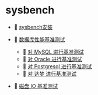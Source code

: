 # sysbench

* 📄 [sysbench安装](sysbench/sysbench安装.md)
* 📑 [数据库性能基准测试](sysbench/数据库性能基准测试.md)

  * 📄 [对 MySQL 进行基准测试](sysbench/数据库性能基准测试/对%20MySQL%20进行基准测试.md)
  * 📄 [对 Oracle 进行基准测试](sysbench/数据库性能基准测试/对%20Oracle%20进行基准测试.md)
  * 📄 [对 Postgresql 进行基准测试](sysbench/数据库性能基准测试/对%20Postgresql%20进行基准测试.md)
  * 📄 [对 达梦 进行基准测试](sysbench/数据库性能基准测试/对%20达梦%20进行基准测试.md)
* 📄 [磁盘 IO 基准测试](sysbench/磁盘%20IO%20基准测试.md)

‍
